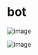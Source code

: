# bot

![image](https://user-images.githubusercontent.com/103391501/218340447-9f810b06-cbf3-4e95-98d3-0a37200e7e98.png)

![image](https://user-images.githubusercontent.com/103391501/218340457-812cb015-6bd4-4d17-ac00-7cb7a679eb0e.png)
